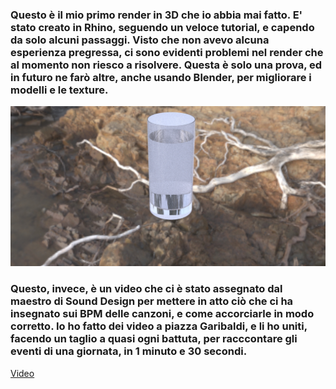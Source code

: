 ### Questo è il mio primo render in 3D che io abbia mai fatto. E' stato creato in Rhino, seguendo un veloce tutorial, e capendo da solo alcuni passaggi. Visto che non avevo alcuna esperienza pregressa, ci sono evidenti problemi nel render che al momento non riesco a risolvere. Questa è solo una prova, ed in futuro ne farò altre, anche usando Blender, per migliorare i modelli e le texture.

![fotorhino](bicchierer.jpg)


### Questo, invece, è un video che ci è stato assegnato dal maestro di Sound Design per mettere in atto ciò che ci ha insegnato sui BPM delle canzoni, e come accorciarle in modo corretto. Io ho fatto dei video a piazza Garibaldi, e li ho uniti, facendo un taglio a quasi ogni battuta, per racccontare gli eventi di una giornata, in 1 minuto e 30 secondi.

[Video](https://youtu.be/jl-9Zdj3TN0)